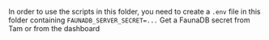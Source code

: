 In order to use the scripts in this folder, you need
to create a `.env` file in this folder containing
`FAUNADB_SERVER_SECRET=...`
Get a FaunaDB secret from Tam or from the dashboard
